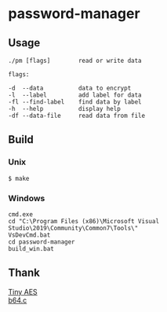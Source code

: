 # password-manager

## Usage

    ./pm [flags]        read or write data

    flags:

    -d  --data          data to encrypt
    -l  --label         add label for data
    -fl --find-label    find data by label
    -h  --help          display help
    -df --data-file     read data from file

## Build

### Unix

    $ make

### Windows

```console
cmd.exe
cd "C:\Program Files (x86)\Microsoft Visual Studio\2019\Community\Common7\Tools\"
VsDevCmd.bat
cd password-manager
build_win.bat
```

## Thank

[Tiny AES](https://github.com/kokke/tiny-AES-c)  
[b64.c](https://github.com/littlstar/b64.c)
